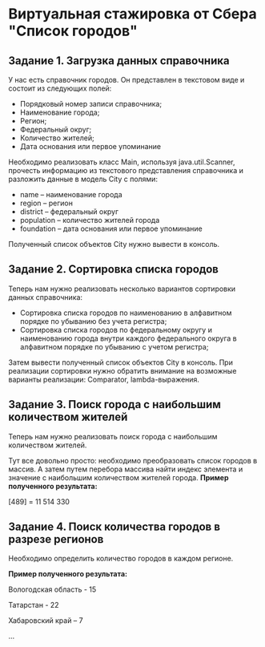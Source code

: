 # Виртуальная стажировка от Сбера "Список городов"

## Задание 1. Загрузка данных справочника

У нас есть справочник городов. Он представлен в текстовом виде и состоит из следующих полей:
- Порядковый номер записи справочника;
- Наименование города;
- Регион;
- Федеральный округ;
- Количество жителей;
- Дата основания или первое упоминание
  
Необходимо реализовать класс Main, используя java.util.Scanner, прочесть информацию из текстового представления справочника и разложить данные в модель City с полями:
- name – наименование города
- region – регион
- district – федеральный округ
- population – количество жителей города
- foundation – дата основания или первое упоминание

Полученный список объектов City нужно вывести в консоль.
## Задание 2. Сортировка списка городов

Теперь нам нужно реализовать несколько вариантов сортировки данных справочника:
- Сортировка списка городов по наименованию в алфавитном порядке по убыванию без учета регистра;
- Сортировка списка городов по федеральному округу и наименованию города внутри каждого федерального округа в алфавитном порядке по убыванию с учетом регистра;

Затем вывести полученный список объектов City в консоль. При реализации сортировки нужно обратить внимание на возможные варианты реализации: Comparator, lambda-выражения.
## Задание 3. Поиск города с наибольшим количеством жителей

Теперь нам нужно реализовать поиск города с наибольшим количеством жителей.

Тут все довольно просто: необходимо преобразовать список городов в массив. А затем путем перебора массива найти индекс элемента и значение с наибольшим количеством жителей города.
**Пример полученного результата:**

[489] = 11 514 330

## Задание 4. Поиск количества городов в разрезе регионов

Необходимо определить количество городов в каждом регионе.

**Пример полученного результата:**

Вологодская область - 15

Татарстан - 22

Хабаровский край – 7

…